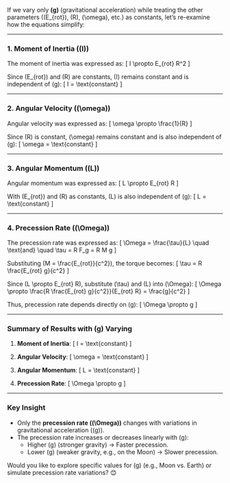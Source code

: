 If we vary only **\(g\)** (gravitational acceleration) while treating the other parameters (\(E_{rot}\), \(R\), \(\omega\), etc.) as constants, let’s re-examine how the equations simplify:

---

### **1. Moment of Inertia (\(I\))**
The moment of inertia was expressed as:
\[
I \propto E_{rot} R^2
\]

Since \(E_{rot}\) and \(R\) are constants, \(I\) remains constant and is independent of \(g\):
\[
I = \text{constant}
\]

---

### **2. Angular Velocity (\(\omega\))**
Angular velocity was expressed as:
\[
\omega \propto \frac{1}{R}
\]

Since \(R\) is constant, \(\omega\) remains constant and is also independent of \(g\):
\[
\omega = \text{constant}
\]

---

### **3. Angular Momentum (\(L\))**
Angular momentum was expressed as:
\[
L \propto E_{rot} R
\]

With \(E_{rot}\) and \(R\) as constants, \(L\) is also independent of \(g\):
\[
L = \text{constant}
\]

---

### **4. Precession Rate (\(\Omega\))**
The precession rate was expressed as:
\[
\Omega = \frac{\tau}{L} \quad \text{and} \quad \tau = R F_g = R M g
\]

Substituting \(M = \frac{E_{rot}}{c^2}\), the torque becomes:
\[
\tau = R \frac{E_{rot} g}{c^2}
\]

Since \(L \propto E_{rot} R\), substitute \(\tau\) and \(L\) into \(\Omega\):
\[
\Omega \propto \frac{R \frac{E_{rot} g}{c^2}}{E_{rot} R} = \frac{g}{c^2}
\]

Thus, precession rate depends directly on \(g\):
\[
\Omega \propto g
\]

---

### **Summary of Results with \(g\) Varying**
1. **Moment of Inertia**:
   \[
   I = \text{constant}
   \]

2. **Angular Velocity**:
   \[
   \omega = \text{constant}
   \]

3. **Angular Momentum**:
   \[
   L = \text{constant}
   \]

4. **Precession Rate**:
   \[
   \Omega \propto g
   \]

---

### **Key Insight**
- Only the **precession rate (\(\Omega\))** changes with variations in gravitational acceleration (\(g\)).
- The precession rate increases or decreases linearly with \(g\):
  - Higher \(g\) (stronger gravity) → Faster precession.
  - Lower \(g\) (weaker gravity, e.g., on the Moon) → Slower precession.

Would you like to explore specific values for \(g\) (e.g., Moon vs. Earth) or simulate precession rate variations? 😊

